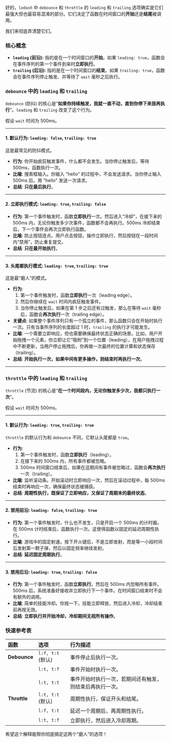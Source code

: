 好的，`lodash` 中 `debounce` 和 `throttle` 的 `leading` 和 `trailing` 选项确实是它们最强大但也最容易混淆的部分。它们决定了函数在时间窗口的**开始**还是**结尾**被调用。

我们来彻底弄清楚它们。

### 核心概念

- **`leading` (前沿):** 指的是在一个时间窗口的**开始**。如果 `leading: true`，函数会在事件序列的第一个事件到来时**立即执行**。
- **`trailing` (后沿):** 指的是在一个时间窗口的**结束**。如果 `trailing: true`，函数会在事件序列停止触发、并等待了 `wait` 毫秒之后执行。

### `debounce` 中的 `leading` 和 `trailing`

`debounce` (防抖) 的核心是“**如果你持续触发，我就一直不动，直到你停下来我再执行**”。`leading` 和 `trailing` 改变了这个行为。

假设 `wait` 时间为 500ms。

---

#### 1. 默认行为: `leading: false`, `trailing: true`

这是最常见的防抖模式。

- **行为**: 你开始疯狂触发事件，什么都不会发生。当你停止触发后，等待 500ms，函数执行一次。
- **比喻**: 搜索框输入。你输入 "hello" 的过程中，不会发送请求。当你停止输入 500ms 后，用 "hello" 发送一次请求。
- **总结**: **只在最后执行**。

---

#### 2. 立即执行模式: `leading: true`, `trailing: false`

- **行为**: 第一个事件触发时，函数**立即执行**一次。然后进入“冷却”，在接下来的 500ms 内，无论你触发多少次事件，函数都不会再执行。500ms 冷却结束后，下一个事件会再次立即执行函数。
- **比喻**: 防止按钮连点。用户点击按钮，操作立即执行，然后按钮在一段时间内“禁用”，防止重复提交。
- **总结**: **只在最开始执行**。

---

#### 3. 头尾都执行模式: `leading: true`, `trailing: true`

这是最“磨人”的模式。

- **行为**:
  1.  第一个事件触发时，函数**立即执行**一次（leading edge）。
  2.  然后你继续在 `wait` 时间内疯狂触发事件。
  3.  当你停止触发后，如果在第 1 步之后还有过触发，那么在等待 `wait` 毫秒后，函数会**再次执行**一次（trailing edge）。
- **关键点**: 如果整个事件序列只有一个孤立的事件，那么函数只会在开始时执行一次。只有当事件序列的长度超过 1 时，`trailing` 的执行才可能发生。
- **比喻**: 一个需要立即响应，但也需要确保最终状态正确的场景。比如，用户开始拖拽一个元素，你立即让它“吸附”到一个位置（leading），在用户拖拽过程中不断更新，当用户停止拖拽后，你再做一次最终的位置计算和状态保存（trailing）。
- **总结**: **开始执行一次，如果中间有更多操作，则结束时再执行一次**。

---

### `throttle` 中的 `leading` 和 `trailing`

`throttle` (节流) 的核心是“**在一个时间段内，无论你触发多少次，我都只执行一次**”。

假设 `wait` 时间为 500ms。

---

#### 1. 默认行为: `leading: true`, `trailing: true`

`throttle` 的默认行为和 `debounce` 不同，它默认头尾都是 `true`。

- **行为**:
  1.  第一个事件触发时，函数**立即执行**（leading）。
  2.  在接下来的 500ms 内，所有事件都被忽略。
  3.  500ms 时间窗口结束后，如果在这期间有事件被忽略过，函数会**再次执行**一次（trailing）。
- **比喻**: 监听滚动条。开始滚动时立即响应一次，然后在滚动过程中，每 500ms 结束时再响应一次，确保最终状态被捕获。
- **总结**: **周期性执行，既保证了立即响应，又保证了周期末的最终状态**。

---

#### 2. 禁用前沿: `leading: false`, `trailing: true`

- **行为**: 第一个事件触发时，什么也不发生，只是开启一个 500ms 的计时器。在 500ms 计时结束后，函数执行一次。这使得函数以固定的延迟周期性执行。
- **比喻**: 游戏中的固定射速。按下开火键后，不是立即发射，而是等一小段时间后发射第一颗子弹，然后以固定频率继续发射。
- **总结**: **延迟固定周期执行**。

---

#### 3. 禁用后沿: `leading: true`, `trailing: false`

- **行为**: 第一个事件触发时，函数**立即执行**。然后在 500ms 内忽略所有事件。500ms 后，系统准备好接收并立即执行下一个事件。在时间窗口结束时不会有额外的调用。
- **比喻**: 简单的技能冷却。你按一下，技能立即释放，然后进入冷却，冷却结束前再按无效。
- **总结**: **立即执行并开始冷却，冷却期间无视所有操作**。

### 快速参考表

| 函数         | 选项              | 行为描述                                                 |
| :----------- | :---------------- | :------------------------------------------------------- |
| **Debounce** | `l:f, t:t` (默认) | 事件停止后执行一次。                                     |
|              | `l:t, t:f`        | 事件开始时执行一次。                                     |
|              | `l:t, t:t`        | 事件开始时执行一次，若期间还有触发，则结束后再执行一次。 |
| **Throttle** | `l:t, t:t` (默认) | 周期性执行，保证开头和结尾。                             |
|              | `l:f, t:t`        | 延迟一个周期后，再周期性执行。                           |
|              | `l:t, t:f`        | 立即执行，然后进入冷却周期。                             |

希望这个解释能帮你彻底搞定这两个“磨人”的选项！
